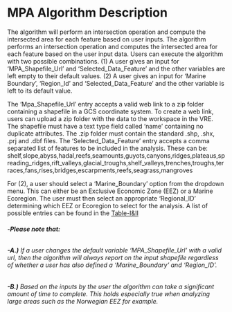 # MPA Algorithm Description


The algorithm will perform an intersection operation and compute the intersected area for each feature based on user inputs. 
The algorithm performs an intersection operation and computes the intersected area for each feature based on the user input data. Users can execute the algorithm with two possible combinations. (1) A user gives an input for ‘MPA_Shapefile_Url’ and ‘Selected_Data_Feature’ and the other variables are left empty to their default values. (2) A user gives an input for ‘Marine Boundary’, ‘Region_Id’ and ‘Selected_Data_Feature’ and the other variable is left to its default value.



The ‘Mpa_Shapefile_Url’ entry accepts a valid web link to a zip folder containing a shapefile in a GCS coordinate system. To create a web link, users can upload a zip folder with the data to the workspace in the VRE. The shapefile must have a text type field called ‘name’ containing no duplicate attributes. The .zip folder must contain the standard .shp, .shx, .prj and .dbf files. 
The ‘Selected_Data_Feature’ entry accepts a comma separated list of features to be included in the analysis. These can be: 
shelf,slope,abyss,hadal,reefs,seamounts,guyots,canyons,ridges,plateaus,spreading_ridges,rift_valleys,glacial_troughs,shelf_valleys,trenches,troughs,terraces,fans,rises,bridges,escarpments,reefs,seagrass,mangroves


For (2), a user should select a ‘Marine_Boundary’ option from the dropdown menu. This can either be an Exclusive Economic Zone (EEZ) or a Marine Ecoregion. The user must then select an appropriate ‘Regional_ID’ determining which EEZ or Ecoregion to select for the analysis. A list of possible entries can be found in the [Table-I&II](https://goo.gl/TiDhjq)

###### -**Please note that:**

###### **-A.)** If a user changes the default variable ‘MPA_Shapefile_Url’ with a valid url, then the algorithm will always report on the input shapefile regardless of whether a user has also defined a ‘Marine_Boundary’ and ‘Region_ID’. 

###### **-B.)** Based on the inputs by the user the algorithm can take a significant amount of time to complete. This holds especially true when analyzing large areas such as the Norwegian EEZ for example.

